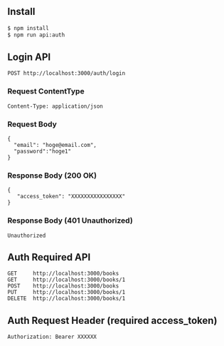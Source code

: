 ## Install

```bash
$ npm install
$ npm run api:auth
```

## Login API

```
POST http://localhost:3000/auth/login
```

### Request ContentType 

```
Content-Type: application/json
```

### Request Body 

```
{
  "email": "hoge@email.com",
  "password":"hoge1"
}
```

### Response Body (200 OK)

```
{
   "access_token": "XXXXXXXXXXXXXXXX"
}
```

### Response Body (401 Unauthorized)

```
Unauthorized
```

## Auth Required API 

```
GET     http://localhost:3000/books
GET     http://localhost:3000/books/1
POST    http://localhost:3000/books
PUT     http://localhost:3000/books/1
DELETE  http://localhost:3000/books/1
```

## Auth Request Header (required access_token)

```
Authorization: Bearer XXXXXX
```

